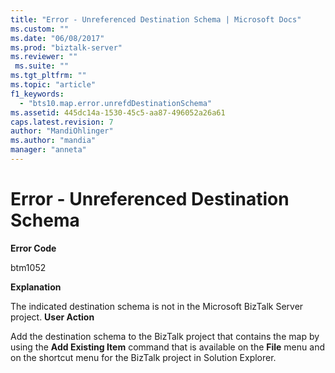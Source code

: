```yaml
---
title: "Error - Unreferenced Destination Schema | Microsoft Docs"
ms.custom: ""
ms.date: "06/08/2017"
ms.prod: "biztalk-server"
ms.reviewer: ""
 ms.suite: ""
ms.tgt_pltfrm: ""
ms.topic: "article"
f1_keywords: 
  - "bts10.map.error.unrefdDestinationSchema"
ms.assetid: 445dc14a-1530-45c5-aa87-496052a26a61
caps.latest.revision: 7
author: "MandiOhlinger"
ms.author: "mandia"
manager: "anneta"
---
```

# Error - Unreferenced Destination Schema
**Error Code**  
  
 btm1052  
  
 **Explanation**  
  
 The indicated destination schema is not in the Microsoft BizTalk Server project. **User Action**  
  
 Add the destination schema to the BizTalk project that contains the map by using the **Add Existing Item** command that is available on the **File** menu and on the shortcut menu for the BizTalk project in Solution Explorer.